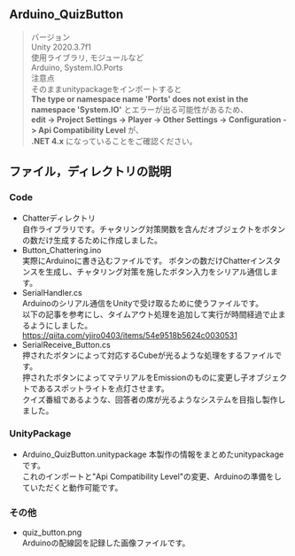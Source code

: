## Arduino_QuizButton
> バージョン<br>
Unity 2020.3.7f1<br>
> 使用ライブラリ, モジュールなど<br>
Arduino, System.IO.Ports<br>
> 注意点<br>
そのままunitypackageをインポートすると<br>
**The type or namespace name 'Ports' does not exist in the namespace 'System.IO'**
とエラーが出る可能性があるため、<br>
**edit -> Project Settings -> Player -> Other Settings -> Configuration -> Api Compatibility Level**
が、<br>
**.NET 4.x** になっていることをご確認ください。<br>
## ファイル，ディレクトリの説明<br>
### Code
- Chatterディレクトリ<br>
自作ライブラリです。チャタリング対策関数を含んだオブジェクトをボタンの数だけ生成するために作成しました。
- Button_Chattering.ino<br>
実際にArduinoに書き込むファイルです。
ボタンの数だけChatterインスタンスを生成し、チャタリング対策を施したボタン入力をシリアル通信します。
- SerialHandler.cs<br>
Arduinoのシリアル通信をUnityで受け取るために使うファイルです。<br>
以下の記事を参考にし、タイムアウト処理を追加して実行が時間経過で止まるようにしました。<br>
https://qiita.com/yjiro0403/items/54e9518b5624c0030531
- SerialReceive_Button.cs<br>
押されたボタンによって対応するCubeが光るような処理をするファイルです。<br>
押されたボタンによってマテリアルをEmissionのものに変更し子オブジェクトであるスポットライトを点灯させます。<br>
クイズ番組であるような、回答者の席が光るようなシステムを目指し製作しました。

### UnityPackage
- Arduino_QuizButton.unitypackage
本製作の情報をまとめたunitypackageです。<br>
これのインポートと"Api Compatibility Level"の変更、Arduinoの準備をしていただくと動作可能です。

### その他
- quiz_button.png<br>
Arduinoの配線図を記録した画像ファイルです。
